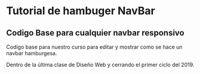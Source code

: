 # Tutorial de hambuger NavBar

## Codigo Base para cualquier navbar responsivo

Codigo base para nuestro curso para editar y mostrar como se hace un navbar hamburgesa.

Dentro de la última clase de Diseño Web y cerrando el primer ciclo del 2019. 


